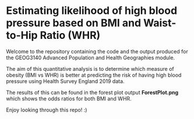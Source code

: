 # Estimating likelihood of high blood pressure based on BMI and Waist-to-Hip Ratio (WHR)

Welcome to the repository containing the code and the output produced for the GEOG3140 Advanced Population and Health Geographies module. 

The aim of this quantitative analysis is to determine which measure of obesity (BMI vs WHR) is better at predicting the risk of having high blood pressure using Health Survey England 2019 data.

The results of this can be found in the forest plot output **ForestPlot.png** which shows the odds ratios for both BMI and WHR.

Enjoy looking through this repo! :)